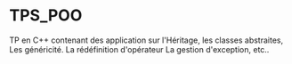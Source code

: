 # TPS_POO
TP en C++ contenant des application sur 
l'Héritage,
les classes abstraites,
Les généricité.
La rédéfinition d'opérateur
La gestion d'exception,
etc..
